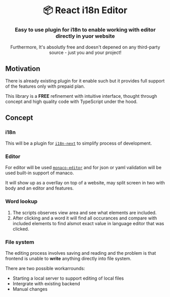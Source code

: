 <h1 align="center">📦 React i18n Editor</h1>
<h3 align="center">Easy to use plugin for i18n to enable working with editor directly in yuor website</h3>
<p align="center">Furthermore, It's absolutly free and doesn't depened on any third-party source - just you and your project!</p>

## Motivation

There is already existing plugin for it enable such but it provides full support of the features only with prepaid plan.

This library is a **FREE** refinement with intuitive interface, thought through concept and high quality code with TypeScript under the hood.

## Concept

### i18n

This will be a plugin for [`i18n-next`](https://www.npmjs.com/package/i18n-next) to simplify process of development.

### Editor

For editor will be used [`monaco-editor`](https://www.npmjs.com/package/monaco-editor) and for json or yaml validation will be used built-in support of manaco.

It will show up as a overllay on top of a website, may split screen in two with body and an editor and features.

### Word lookup

1. The scripts observes view area and see what elements are included.
1. After clicking and a word it will find all occurances and compare with included elements to find alsmot exact value in language editor that was clicked.

### File system

The editing process involves saving and reading and the problem is that frontend is unable to **write** anything directly into file system.

There are two possible workarrounds:
- Starting a local server to support editing of local files
- Intergrate with existing backend
- Manual changes


